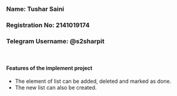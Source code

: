 <div>
    <h3>Name: Tushar Saini</h3>
    <h3>Registration No: 2141019174</h3>
    <h3>Telegram Username: @s2sharpit</h3>
    <br>
    <h4>Features of the implement project</h4>
    <ul>
        <li>The element of list can be added, deleted and marked as done.</li>
        <li>The new list can also be created.</li>
    </ul>
</div>